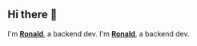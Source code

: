 ## Hi there 👋

I'm [**Ronald**](https://www.instagram.com/_ronaldwtf/profilecard/?igsh=MmRvZDZuaWprM2gy), a backend dev.
I'm [**Ronald**](https://www.instagram.com/_ronaldwtf/), a backend dev.
